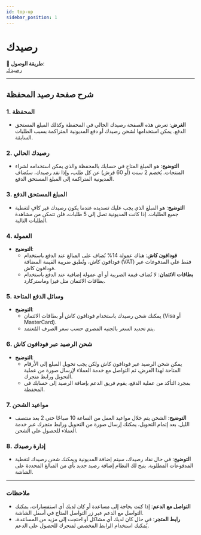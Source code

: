 ```yaml
---
id: top-up
sidebar_position: 1
---
```


# رصيدك

**🔗 طريقة الوصول**:  
[رصيدك](https://app.easy-orders.net/#/top-up)

---

## شرح صفحة رصيد المحفظة

### 1. **المحفظة**

- **الغرض**: تعرض هذه الصفحة رصيدك الحالي في المحفظة وكذلك المبلغ المستحق الدفع. يمكن استخدامها لشحن رصيدك أو دفع المديونية المتراكمة بسبب الطلبات السابقة.

### 2. **رصيدك الحالي**  

- **التوضيح**: هو المبلغ المتاح في حسابك بالمحفظة والذي يمكن استخدامه لشراء المنتجات. يُخصم 2 سنت (أو 60 قرش) عن كل طلب، وإذا نفد رصيدك، ستُضاف المديونية المتراكمة إلى المبلغ المستحق الدفع.

### 3. **المبلغ المستحق الدفع**  

- **التوضيح**: هو المبلغ الذي يجب عليك تسديده عندما يكون رصيدك غير كافٍ لتغطية جميع الطلبات. إذا كانت المديونية تصل إلى 5 طلبات، فلن تتمكن من مشاهدة الطلبات التالية.

### 4. **العمولة**  

- **التوضيح**:  
  - **فودافون كاش**: هناك عمولة 14% تُضاف على المبالغ عند الدفع باستخدام فودافون كاش، وتُطبق ضريبة القيمة المضافة (VAT) فقط على المدفوعات عبر فودافون كاش.
  - **بطاقات الائتمان**: لا تُضاف قيمة الضريبة أو أي عمولة إضافية عند الدفع باستخدام بطاقات الائتمان مثل فيزا وماستركارد.

### 5. **وسائل الدفع المتاحة**  

- **التوضيح**:  
  - يمكنك شحن رصيدك باستخدام فودافون كاش أو بطاقات الائتمان (Visa أو MasterCard).
  - يتم تحديد السعر بالجنيه المصري حسب سعر الصرف المُعتمد.

### 6. **شحن الرصيد عبر فودافون كاش**  

- **التوضيح**:  
  - يمكن شحن الرصيد عبر فودافون كاش ولكن يجب تحويل المبلغ إلى الأرقام المتاحة لهذا الغرض، ثم التواصل مع خدمة العملاء لإرسال صورة من عملية التحويل ورابط متجرك.
  - بمجرد التأكد من عملية الدفع، يقوم فريق الدعم بإضافة الرصيد إلى حسابك في المحفظة.

### 7. **مواعيد الشحن**  

- **التوضيح**: الشحن يتم خلال مواعيد العمل من الساعة 10 صباحًا حتى 2 بعد منتصف الليل. بعد إتمام التحويل، يمكنك إرسال صورة من التحويل ورابط متجرك عبر خدمة العملاء للحصول على الشحن.

### 8. **إدارة رصيدك**  

- **التوضيح**: في حال نفاد رصيدك، سيتم إضافة المديونية ويمكنك شحن رصيدك لتغطية المدفوعات المطلوبة. يتيح لك النظام إضافة رصيد جديد بأي من المبالغ المحددة على الشاشة.

---

### ملاحظات

- **التواصل مع الدعم**: إذا كنت بحاجة إلى مساعدة أو كان لديك أي استفسارات، يمكنك التواصل مع الدعم عبر زر التواصل المتاح في أسفل الشاشة.
- **رابط المتجر**: في حال كان لديك أي مشاكل أو احتجت إلى مزيد من المساعدة، يُمكنك استخدام الرابط المخصص لمتجرك للحصول على الدعم.
